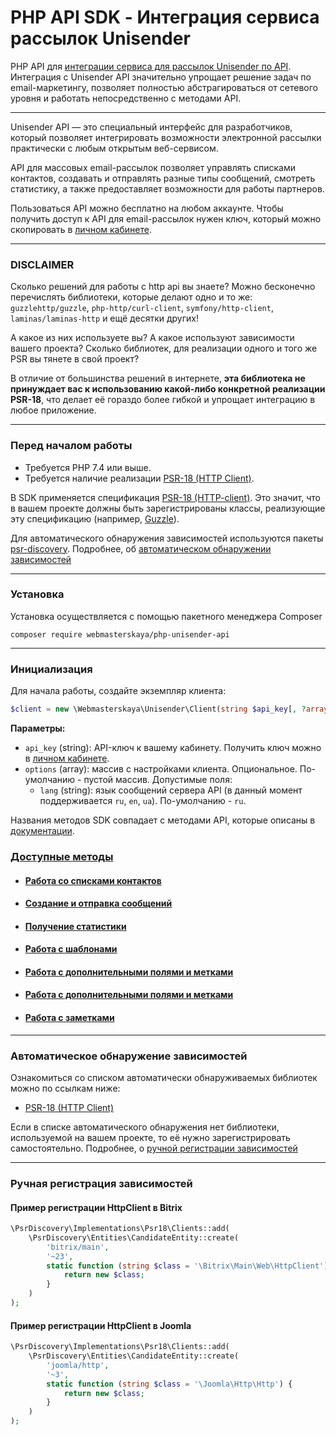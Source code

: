# PHP API SDK - Интеграция сервиса рассылок Unisender

PHP API для [интеграции сервиса для рассылок Unisender по API](https://www.unisender.com/ru/support/category/api/).
Интеграция с Unisender API значительно упрощает решение задач по email-маркетингу, позволяет полностью абстрагироваться от сетевого уровня и работать непосредственно с методами API.

---

Unisender API — это специальный интерфейс для разработчиков, который позволяет интегрировать возможности электронной рассылки практически с любым открытым веб-сервисом.

API для массовых email-рассылок позволяет управлять списками контактов, создавать и отправлять разные типы сообщений, смотреть статистику, а также предоставляет возможности для работы партнеров.

Пользоваться API можно бесплатно на любом аккаунте. Чтобы получить доступ к API для email-рассылок нужен ключ, который можно скопировать в [личном кабинете](https://cp.unisender.com/ru/v5/user/info/api).

---

### DISCLAIMER

Сколько решений для работы с http api вы знаете? Можно бесконечно перечислять библиотеки, которые делают одно и то же: `guzzlehttp/guzzle`, `php-http/curl-client`, `symfony/http-client`, `laminas/laminas-http` и ещё десятки других!

А какое из них используете вы? А какое используют зависимости вашего проекта? Сколько библиотек, для реализации одного и того же PSR вы тянете в свой проект?

В отличие от большинства решений в интернете, **эта библиотека не принуждает вас к использованию какой-либо конкретной реализации PSR-18**, что делает её гораздо более гибкой и упрощает интеграцию в любое приложение.

---

### Перед началом работы

- Требуется PHP 7.4 или выше.
- Требуется наличие реализации [PSR-18 (HTTP Client)](https://www.php-fig.org/psr/psr-18/).

В SDK применяется спецификация [PSR-18 (HTTP-client)](https://www.php-fig.org/psr/psr-18/).
Это значит, что в вашем проекте должны быть зарегистрированы классы, реализующие эту спецификацию (например, [Guzzle](https://github.com/guzzle/guzzle)).

Для автоматического обнаружения зависимостей используются пакеты [psr-discovery](https://github.com/psr-discovery). Подробнее, об [автоматическом обнаружении зависимостей](#автоматическое-обнаружение-зависимостей)

---

### Установка

Установка осуществляется с помощью пакетного менеджера Composer

```shell
composer require webmasterskaya/php-unisender-api
```

---

### Инициализация

Для начала работы, создайте экземпляр клиента:

```php
$client = new \Webmasterskaya\Unisender\Client(string $api_key[, ?array $options]);
```

**Параметры:**

- `api_key` (string): API-ключ к вашему кабинету. Получить ключ можно в [личном кабинете](https://cp.unisender.com/ru/v5/user/info/api).
- `options` (array): массив с настройками клиента. Опциональное. По-умолчанию - пустой массив. Допустимые поля:
    - `lang` (string): язык сообщений сервера API (в данный момент поддерживается `ru`, `en`, `ua`). По-умолчанию - `ru`.

Названия методов SDK совпадает с методами API, которые описаны в [документации](https://www.unisender.com/ru/support/category/api/).

### [Доступные методы](docs/methods/README.md)

- #### [Работа со списками контактов](docs/methods/LISTS.md)
- #### [Создание и отправка сообщений](docs/methods/MESSAGES.md)
- #### [Получение статистики](docs/methods/STATISTICS.md)
- #### [Работа с шаблонами](docs/methods/TEMPLATES.md)
- #### [Работа с дополнительными полями и метками](docs/methods/FIELDS.md)
- #### [Работа с дополнительными полями и метками](docs/methods/FIELDS.md)
- #### [Работа с заметками](docs/methods/NOTES.md)

---

### Автоматическое обнаружение зависимостей

Ознакомиться со списком автоматически обнаруживаемых библиотек можно по ссылкам ниже:

- [PSR-18 (HTTP Client)](https://github.com/psr-discovery/http-client-implementations?tab=readme-ov-file#implementations)

Если в списке автоматического обнаружения нет библиотеки, используемой на вашем проекте, то её нужно зарегистрировать самостоятельно. Подробнее, о [ручной регистрации зависимостей](#ручная-регистрация-зависимостей)

---

### Ручная регистрация зависимостей

#### Пример регистрации HttpClient в Bitrix

```php
\PsrDiscovery\Implementations\Psr18\Clients::add(
    \PsrDiscovery\Entities\CandidateEntity::create(
        'bitrix/main',
        '~23',
        static function (string $class = '\Bitrix\Main\Web\HttpClient') {
            return new $class;
        }
    )
);
```

#### Пример регистрации HttpClient в Joomla

```php
\PsrDiscovery\Implementations\Psr18\Clients::add(
    \PsrDiscovery\Entities\CandidateEntity::create(
        'joomla/http',
        '~3',
        static function (string $class = '\Joomla\Http\Http') {
            return new $class;
        }
    )
);
```